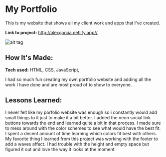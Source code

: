 # My Portfolio
This is my website that shows all my client work and apps that I've created. 

**Link to project:** http://alexgarcia.netlify.app//

![alt tag](https://alexgarcia.netlify.app)

## How It's Made:

**Tech used:** HTML, CSS, JavaScript, 

I had so much fun creating my own portfolio website and adding all the work I have done and are most proud of to show to everyone. 


## Lessons Learned:

I never felt like my porfolio website was enough so i constantly would add small things to it just to make it a bit better. I added the neon social link buttons towards the end and learned quite a bit in that process. I made sure to mess around with the color schemes to see what would have the best fit. I spent a decent amount of time learning which colors fit best with others. My favorite thing I learned from this project was working with the footer to add a waves affect. I had trouble with the height and empty space but figured it out and love the way it looks at the moment.




